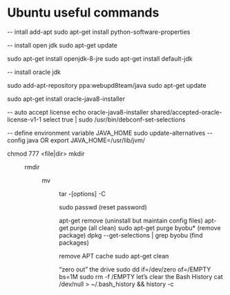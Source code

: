 # Ubuntu useful commands

-- intall add-apt
sudo apt-get install python-software-properties

-- install open jdk
sudo apt-get update

sudo apt-get install openjdk-8-jre
sudo apt-get install default-jdk


-- install oracle jdk

sudo add-apt-repository ppa:webupd8team/java
sudo apt-get update

sudo apt-get install oracle-java8-installer

-- auto accept license
echo oracle-java8-installer shared/accepted-oracle-license-v1-1 select true | sudo /usr/bin/debconf-set-selections

-- define environment variable JAVA_HOME
sudo update-alternatives --config java
OR
export JAVA_HOME=/usr/lib/jvm/<java-jdk>

chmod 777 <file|dir>
mkdir <dir>
rmdir <dir>
mv <source> <dir>
tar -[options] <zip> -C <dest>

sudo passwd <username> (reset password)

apt-get remove (uninstall but maintain config files)
apt-get purge (all clean)
sudo apt-get purge byobu* (remove package)
dpkg --get-selections | grep byobu  (find packages)

remove APT cache
sudo apt-get clean

“zero out” the drive
sudo dd if=/dev/zero of=/EMPTY bs=1M
sudo rm -f /EMPTY
let’s clear the Bash History
cat /dev/null > ~/.bash_history && history -c 